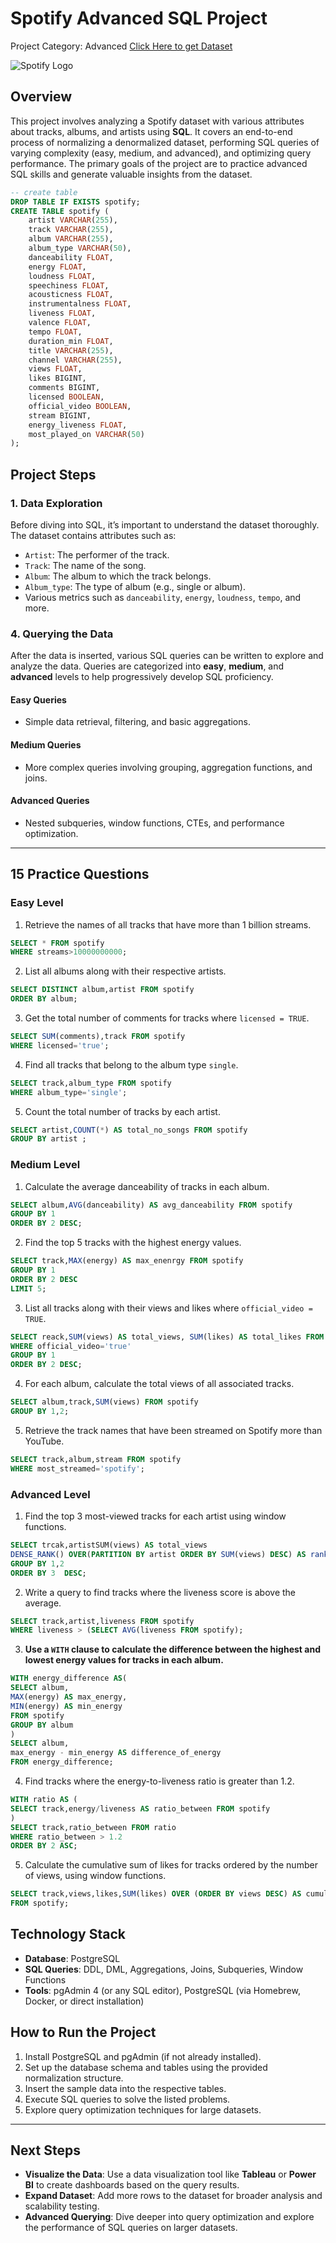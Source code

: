 # Spotify Advanced SQL Project 
Project Category: Advanced
[Click Here to get Dataset](https://www.kaggle.com/datasets/sanjanchaudhari/spotify-dataset)

![Spotify Logo](https://github.com/najirh/najirh-Spotify-Data-Analysis-using-SQL/blob/main/spotify_logo.jpg)

## Overview
This project involves analyzing a Spotify dataset with various attributes about tracks, albums, and artists using **SQL**. It covers an end-to-end process of normalizing a denormalized dataset, performing SQL queries of varying complexity (easy, medium, and advanced), and optimizing query performance. The primary goals of the project are to practice advanced SQL skills and generate valuable insights from the dataset.

```sql
-- create table
DROP TABLE IF EXISTS spotify;
CREATE TABLE spotify (
    artist VARCHAR(255),
    track VARCHAR(255),
    album VARCHAR(255),
    album_type VARCHAR(50),
    danceability FLOAT,
    energy FLOAT,
    loudness FLOAT,
    speechiness FLOAT,
    acousticness FLOAT,
    instrumentalness FLOAT,
    liveness FLOAT,
    valence FLOAT,
    tempo FLOAT,
    duration_min FLOAT,
    title VARCHAR(255),
    channel VARCHAR(255),
    views FLOAT,
    likes BIGINT,
    comments BIGINT,
    licensed BOOLEAN,
    official_video BOOLEAN,
    stream BIGINT,
    energy_liveness FLOAT,
    most_played_on VARCHAR(50)
);
```
## Project Steps

### 1. Data Exploration
Before diving into SQL, it’s important to understand the dataset thoroughly. The dataset contains attributes such as:
- `Artist`: The performer of the track.
- `Track`: The name of the song.
- `Album`: The album to which the track belongs.
- `Album_type`: The type of album (e.g., single or album).
- Various metrics such as `danceability`, `energy`, `loudness`, `tempo`, and more.

### 4. Querying the Data
After the data is inserted, various SQL queries can be written to explore and analyze the data. Queries are categorized into **easy**, **medium**, and **advanced** levels to help progressively develop SQL proficiency.

#### Easy Queries
- Simple data retrieval, filtering, and basic aggregations.
  
#### Medium Queries
- More complex queries involving grouping, aggregation functions, and joins.
  
#### Advanced Queries
- Nested subqueries, window functions, CTEs, and performance optimization.
  
---

## 15 Practice Questions

### Easy Level
1. Retrieve the names of all tracks that have more than 1 billion streams.
```sql
SELECT * FROM spotify
WHERE streams>10000000000;
```   
2. List all albums along with their respective artists.
```sql
SELECT DISTINCT album,artist FROM spotify
ORDER BY album;
```   
3. Get the total number of comments for tracks where `licensed = TRUE`.
```sql
SELECT SUM(comments),track FROM spotify
WHERE licensed='true';
```      
4. Find all tracks that belong to the album type `single`.
```sql
SELECT track,album_type FROM spotify
WHERE album_type='single';
```      
5. Count the total number of tracks by each artist.
```sql
SELECT artist,COUNT(*) AS total_no_songs FROM spotify
GROUP BY artist ;
```      
### Medium Level
1. Calculate the average danceability of tracks in each album.
```sql
SELECT album,AVG(danceability) AS avg_danceability FROM spotify
GROUP BY 1
ORDER BY 2 DESC;
```      
2. Find the top 5 tracks with the highest energy values.
```sql
SELECT track,MAX(energy) AS max_enenrgy FROM spotify
GROUP BY 1
ORDER BY 2 DESC
LIMIT 5;
```      
3. List all tracks along with their views and likes where `official_video = TRUE`.
```sql
SELECT reack,SUM(views) AS total_views, SUM(likes) AS total_likes FROM spotify
WHERE official_video='true'
GROUP BY 1
ORDER BY 2 DESC;
```      
4. For each album, calculate the total views of all associated tracks.
```sql
SELECT album,track,SUM(views) FROM spotify
GROUP BY 1,2;
```      
5. Retrieve the track names that have been streamed on Spotify more than YouTube.
```sql
SELECT track,album,stream FROM spotify
WHERE most_streamed='spotify';
```      
### Advanced Level
1. Find the top 3 most-viewed tracks for each artist using window functions.
```sql
SELECT trcak,artistSUM(views) AS total_views
DENSE_RANK() OVER(PARTITION BY artist ORDER BY SUM(views) DESC) AS rank FROM spotify
GROUP BY 1,2
ORDER BY 3  DESC;
```     
2. Write a query to find tracks where the liveness score is above the average.
```sql
SELECT track,artist,liveness FROM spotify
WHERE liveness > (SELECT AVG(liveness FROM spotify);
```     
3. **Use a `WITH` clause to calculate the difference between the highest and lowest energy values for tracks in each album.**
```sql
WITH energy_difference AS(
SELECT album,
MAX(energy) AS max_energy,
MIN(energy) AS min_energy
FROM spotify
GROUP BY album
)
SELECT album,
max_energy - min_energy AS difference_of_energy
FROM energy_difference;
```
   
4. Find tracks where the energy-to-liveness ratio is greater than 1.2.
```sql
WITH ratio AS (
SELECT track,energy/liveness AS ratio_between FROM spotify
)
SELECT track,ratio_between FROM ratio
WHERE ratio_between > 1.2
ORDER BY 2 ASC;   
 ```  
5. Calculate the cumulative sum of likes for tracks ordered by the number of views, using window functions.
```sql
SELECT track,views,likes,SUM(likes) OVER (ORDER BY views DESC) AS cumulative_views
FROM spotify;
 ```  


## Technology Stack
- **Database**: PostgreSQL
- **SQL Queries**: DDL, DML, Aggregations, Joins, Subqueries, Window Functions
- **Tools**: pgAdmin 4 (or any SQL editor), PostgreSQL (via Homebrew, Docker, or direct installation)

## How to Run the Project
1. Install PostgreSQL and pgAdmin (if not already installed).
2. Set up the database schema and tables using the provided normalization structure.
3. Insert the sample data into the respective tables.
4. Execute SQL queries to solve the listed problems.
5. Explore query optimization techniques for large datasets.

---

## Next Steps
- **Visualize the Data**: Use a data visualization tool like **Tableau** or **Power BI** to create dashboards based on the query results.
- **Expand Dataset**: Add more rows to the dataset for broader analysis and scalability testing.
- **Advanced Querying**: Dive deeper into query optimization and explore the performance of SQL queries on larger datasets.



